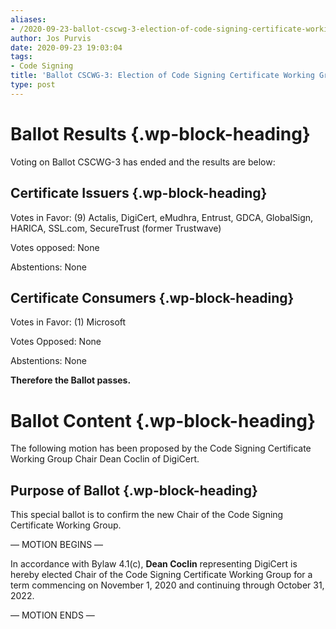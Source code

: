 ```yaml
---
aliases:
- /2020-09-23-ballot-cscwg-3-election-of-code-signing-certificate-working-group-chair/
author: Jos Purvis
date: 2020-09-23 19:03:04
tags:
- Code Signing
title: 'Ballot CSCWG-3: Election of Code Signing Certificate Working Group Chair'
type: post
---
```


# Ballot Results {.wp-block-heading}

Voting on Ballot CSCWG-3 has ended and the results are below:

## Certificate Issuers {.wp-block-heading}

Votes in Favor: (9) Actalis, DigiCert, eMudhra, Entrust, GDCA, GlobalSign, HARICA, SSL.com, SecureTrust (former Trustwave)

Votes opposed: None

Abstentions: None

## Certificate Consumers {.wp-block-heading}

Votes in Favor: (1) Microsoft

Votes Opposed: None

Abstentions: None

**Therefore the Ballot passes.**

# Ballot Content {.wp-block-heading}

The following motion has been proposed by the Code Signing Certificate Working Group Chair Dean Coclin of DigiCert.

## Purpose of Ballot {.wp-block-heading}

This special ballot is to confirm the new Chair of the Code Signing Certificate Working Group.

— MOTION BEGINS —

In accordance with Bylaw 4.1(c), **Dean Coclin** representing DigiCert is hereby elected Chair of the Code Signing Certificate Working Group for a term commencing on November 1, 2020 and continuing through October 31, 2022.

— MOTION ENDS —